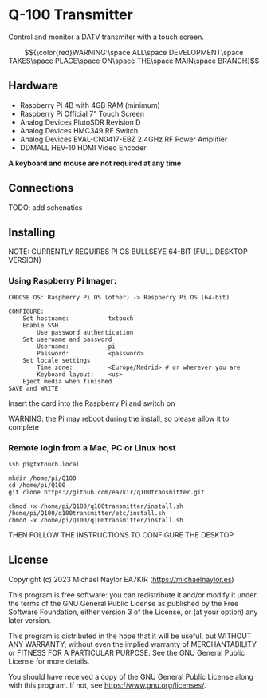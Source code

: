 # Q-100 Transmitter
Control and monitor a DATV transmiter with a touch screen.

$${\color{red}WARNING:\space ALL\space DEVELOPMENT\space TAKES\space PLACE\space ON\space THE\space MAIN\space BRANCH}$$

## Hardware
- Raspberry Pi 4B with 4GB RAM (minimum)
- Raspberry Pi Official 7" Touch Screen
- Analog Devices PlutoSDR Revision D
- Analog Devices HMC349 RF Switch 
- Analog Devices EVAL-CN0417-EBZ 2.4GHz RF Power Amplifier
- DDMALL HEV-10 HDMI Video Encoder

**A keyboard and mouse are not required at any time**
## Connections
TODO: add schenatics
## Installing
NOTE: CURRENTLY REQUIRES PI OS BULLSEYE 64-BIT (FULL DESKTOP VERSION)

### Using Raspberry Pi Imager:
```
CHOOSE OS: Raspberry Pi OS (other) -> Raspberry Pi OS (64-bit)

CONFIGURE:
	Set hostname:			txtouch
	Enable SSH
		Use password authentication
	Set username and password
		Username:			pi
		Password: 			<password>
	Set locale settings
		Time zone:			<Europe/Madrid> # or wherever you are
		Keyboard layout:	<us>
	Eject media when finished
SAVE and WRITE
```

Insert the card into the Raspberry Pi and switch on

WARNING: the Pi may reboot during the install, so please allow it to complete

### Remote login from a Mac, PC or Linux host
```
ssh pi@txtouch.local

mkdir /home/pi/Q100
cd /home/pi/Q100
git clone https://github.com/ea7kir/q100transmitter.git

chmod +x /home/pi/Q100/q100transmitter/install.sh
/home/pi/Q100/q100transmitter/etc/install.sh
chmod -x /home/pi/Q100/q100transmitter/install.sh
```

THEN FOLLOW THE INSTRUCTIONS TO CONFIGURE THE DESKTOP

## License
Copyright (c) 2023 Michael Naylor EA7KIR (https://michaelnaylor.es)

This program is free software: you can redistribute it and/or modify it under the terms of the GNU General Public License as published by the Free Software Foundation, either version 3 of the License, or (at your option) any later version.

This program is distributed in the hope that it will be useful, but WITHOUT ANY WARRANTY; without even the implied warranty of MERCHANTABILITY or FITNESS FOR A PARTICULAR PURPOSE. See the GNU General Public License for more details.

You should have received a copy of the GNU General Public License along with this program. If not, see https://www.gnu.org/licenses/.
